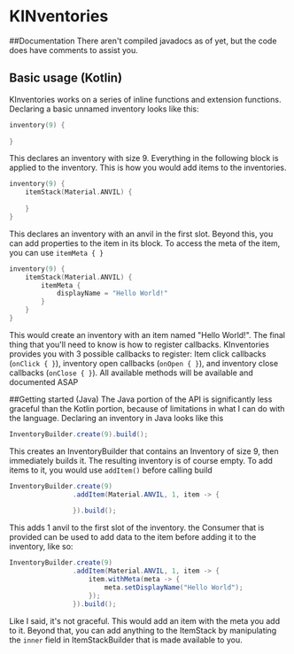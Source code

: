 # KINventories


##Documentation
There aren't compiled javadocs as of yet, but the code does have comments to assist you.

## Basic usage (Kotlin)
KInventories works on a series of inline functions and extension functions. Declaring a basic unnamed inventory looks like this:
```kotlin
inventory(9) {
    
}
```
This declares an inventory with size 9. Everything in the following block is applied to the inventory. This is how you would add items to the inventories.

```kotlin
inventory(9) {
    itemStack(Material.ANVIL) {
        
    }
}
```
This declares an inventory with an anvil in the first slot. Beyond this, you can add properties to the item in its block. To access the meta of the item, you can use `itemMeta { }` 

```kotlin
inventory(9) {
    itemStack(Material.ANVIL) {
        itemMeta {
            displayName = "Hello World!"
        }
    }
}
```
This would create an inventory with an item named "Hello World!". The final thing that you'll need to know is how to register callbacks. KInventories provides you with 3 possible callbacks to register: Item click callbacks (`onClick { }`), inventory open callbacks (`onOpen { }`), and inventory close callbacks (`onClose { }`).
All available methods will be available and documented ASAP

##Getting started (Java)
The Java portion of the API is significantly less graceful than the Kotlin portion, because of limitations in what I can do with the language. Declaring an inventory in Java looks like this
```java
InventoryBuilder.create(9).build();
```
This creates an InventoryBuilder that contains an Inventory of size 9, then immediately builds it. The resulting inventory is of course empty. To add items to it, you would use `addItem()` before calling build
```java
InventoryBuilder.create(9)
                .addItem(Material.ANVIL, 1, item -> {
                    
                }).build();
```
This adds 1 anvil to the first slot of the inventory. the Consumer that is provided can be used to add data to the item before adding it to the inventory, like so:

```java
InventoryBuilder.create(9)
                .addItem(Material.ANVIL, 1, item -> {
                    item.withMeta(meta -> {
                        meta.setDisplayName("Hello World");
                    });
                }).build();
```
Like I said, it's not graceful. This would add an item with the meta you add to it. Beyond that, you can add anything to the ItemStack by manipulating the `inner` field in ItemStackBuilder that is made available to you.

